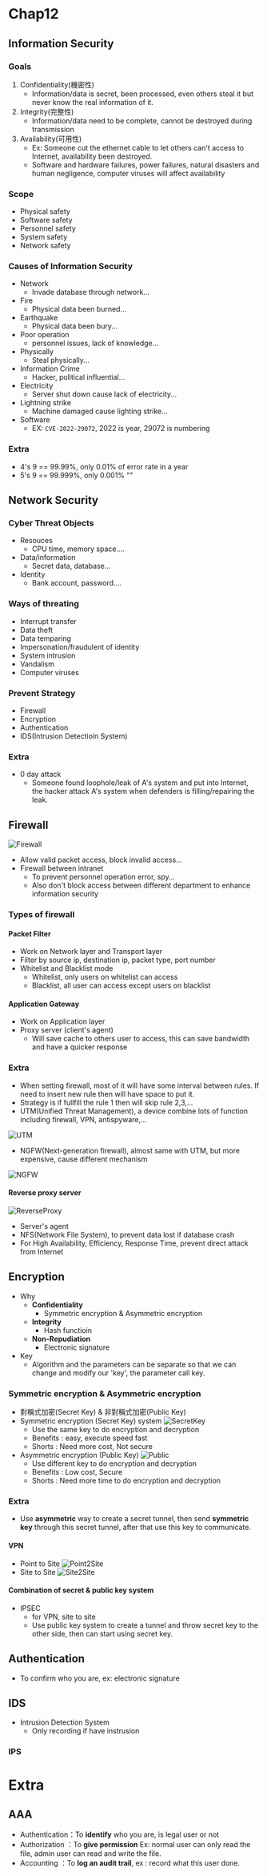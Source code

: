 # **Chap12**
## **Information Security**
### **Goals**
1. Confidentiality(機密性)
    - Information/data is secret, been processed, even others steal it but never know the real information of it.
2. Integrity(完整性)
    - Information/data need to be complete, cannot be destroyed during transmission
3. Availability(可用性)
    - Ex: Someone cut the ethernet cable to let others can't access to Internet, availability been destroyed.
    - Software and hardware failures, power failures, natural disasters and human negligence, computer viruses will affect availability
### **Scope**
- Physical safety
- Software safety
- Personnel safety
- System safety
- Network safety
### **Causes of Information Security**
- Network
    - Invade database through network...
- Fire
    - Physical data been burned...
- Earthquake
    - Physical data been bury...
- Poor operation
    - personnel issues, lack of knowledge...
- Physically
    - Steal physically...
- Information Crime
    - Hacker, political influential...
- Electricity
    - Server shut down cause lack of electricity...
- Lightning strike
    - Machine damaged cause lighting strike...
- Software
    - EX: `CVE-2022-29072`, 2022 is year, 29072 is numbering
### **Extra**
- 4's 9 == 99.99%, only 0.01% of error rate in a year
- 5's 9 == 99.999%, only 0.001% ""

## **Network Security**
### **Cyber ​​Threat Objects**
- Resouces
    - CPU time, memory space....
- Data/information 
    - Secret data, database...
- Identity
    - Bank account, password....
### **Ways of threating**
- Interrupt transfer
- Data theft
- Data temparing
- Impersonation/fraudulent of identity
- System intrusion
- Vandalism
- Computer viruses
### **Prevent Strategy**
- Firewall
- Encryption
- Authentication
- IDS(Intrusion Detectioin System)
### **Extra**
- 0 day attack
    - Someone found loophole/leak of A's system and put into Internet, the hacker attack A's system when defenders is filling/repairing the leak.

## **Firewall**
![Firewall](Images/Week13_Firewall1.png)
- Allow valid packet access, block invalid access...
- Firewall between intranet
    - To prevent personnel operation error, spy...
    - Also don't block access between different department to enhance information security
### **Types of firewall**
#### **Packet Filter**
- Work on Network layer and Transport layer
- Filter by source ip, destination ip, packet type, port number 
- Whitelist and Blacklist mode
    - Whitelist, only users on whitelist can access
    - Blacklist, all user can access except users on blacklist
#### **Application Gateway**
- Work on Application layer
- Proxy server (client's agent)
    - Will save cache to others user to access, this can save bandwidth and have a quicker response

### **Extra**
- When setting firewall, most of it will have some interval between rules. If need to insert new rule then will have space to put it.
- Strategy is if fullfill the rule 1 then will skip rule 2,3,...
- UTM(Unified Threat Management), a device combine lots of function including firewall, VPN, antispyware,...

![UTM](Images/Week14_UTM.png)
- NGFW(Next-generation firewall), almost same with UTM, but more expensive, cause different mechanism

![NGFW](Images/Week14_NGFW.png)

#### **Reverse proxy server**
![ReverseProxy](Images/Week14_reverseproxy.png)
- Server's agent
- NFS(Network File System), to prevent data lost if database crash 
- For High Availability, Efficiency, Response Time, prevent direct attack from Internet

## **Encryption**
- Why
    - **Confidentiality** 
        - Symmetric encryption & Asymmetric encryption
    - **Integrity** 
        - Hash functioin
    - **Non-Repudiation** 
        - Electronic signature
- Key
    - Algorithm and the parameters can be separate so that we can change and modify our 'key', the parameter call key.
### **Symmetric encryption & Asymmetric encryption**
- 對稱式加密(Secret Key) & 非對稱式加密(Public Key)
- Symmetric encryption (Secret Key) system
![SecretKey](Images/Week14_SecretKey.png)
    - Use the same key to do encryption and decryption
    - Benefits : easy, execute speed fast
    - Shorts : Need more cost, Not secure
- Asymmetric encryption (Public Key)
![Public](Images/Week14_PublicKey.png)
    - Use different key to do encryption and decryption
    - Benefits : Low cost, Secure
    - Shorts : Need more time to do encryption and decryption
### **Extra**
- Use **asymmetric** way to create a secret tunnel, then send **symmetric key** through this secret tunnel, after that use this key to communicate.
#### **VPN**
- Point to Site
![Point2Site](Images/Week14_Point2Site.png)
- Site to Site
![Site2Site](Images/Week14_Site2site.png)

#### **Combination of secret & public key system**
- IPSEC
    - for VPN, site to site
    - Use public key system to create a tunnel and throw secret key to the other side, then can start using secret key.

## **Authentication**
- To confirm who you are, ex: electronic signature  

## **IDS**
- Intrusion Detection System
    - Only recording if have instrusion
### **IPS**


# **Extra**
## **AAA**
- Authentication：To **identify** who you are, is legal user or not
- Authorization ：To **give permission** Ex: normal user can only read the file, admin user can read and write the file.
- Accounting ：To **log an audit trail**, ex : record what this user done.
